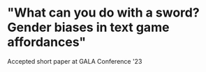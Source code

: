 # "What can you do with a sword? Gender biases in text game affordances"
Accepted short paper at GALA Conference '23
